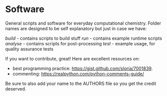 # Software

General scripts and software for everyday computational chemistry. Folder names are designed to be self explanatory but just in case we have:

*build* - contains scripts to build stuff
*run* - contains example runtime scripts
*analyse* - contains scripts for post-processing
*test* - example usage, for quality assurance tests
 
If you want to contribute, great! Here are excellent resources on:
- best programming practice: https://gist.github.com/sloria/7001839.
- commenting: https://realpython.com/python-comments-guide/

Be sure to also add your name to the AUTHORS file so you get the credit deserved.

